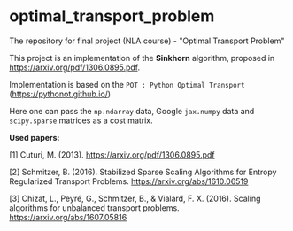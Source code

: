 # optimal_transport_problem
The repository for final project (NLA course) - "Optimal Transport Problem" 

This project is an implementation of the **Sinkhorn** algorithm, proposed in https://arxiv.org/pdf/1306.0895.pdf. 

Implementation is based on the `POT : Python Optimal Transport` (https://pythonot.github.io/)

Here one can pass the `np.ndarray` data, Google `jax.numpy` data and `scipy.sparse` matrices as a cost matrix. 

**Used papers:**

[1] Cuturi, M. (2013).  https://arxiv.org/pdf/1306.0895.pdf

[2] Schmitzer, B. (2016). Stabilized Sparse Scaling Algorithms for Entropy Regularized Transport Problems. https://arxiv.org/abs/1610.06519

[3] Chizat, L., Peyré, G., Schmitzer, B., & Vialard, F. X. (2016). Scaling algorithms for unbalanced transport problems. https://arxiv.org/abs/1607.05816

